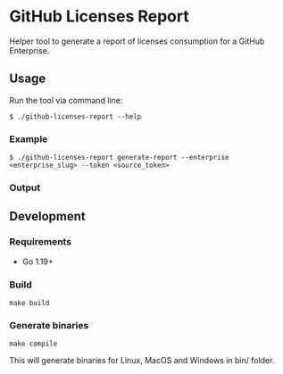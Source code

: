 # GitHub Licenses Report

Helper tool to generate a report of licenses consumption for a GitHub Enterprise.

## Usage

Run the tool via command line:
```
$ ./github-licenses-report --help
```

### Example

```
$ ./github-licenses-report generate-report --enterprise <enterprise_slug> --token <source_token>
```

### Output

## Development

### Requirements

* Go 1.19+

### Build

```
make build
```

### Generate binaries

```
make compile
```

This will generate binaries for Linux, MacOS and Windows in bin/ folder.

